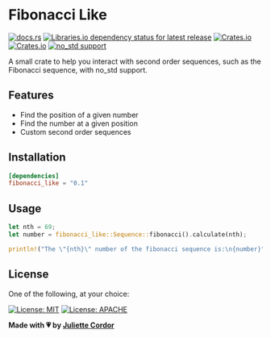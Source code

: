 # Fibonacci Like

[![docs.rs](https://img.shields.io/docsrs/fibonacci-like)](https://docs.rs/fibonacci-like)
[![Libraries.io dependency status for latest release](https://img.shields.io/librariesio/release/cargo/fibonacci-like)](/Cargo.toml)
[![Crates.io](https://img.shields.io/crates/v/fibonacci-like)](https://crates.io/crates/fibonacci-like)
[![Crates.io](https://img.shields.io/crates/d/fibonacci-like)](https://crates.io/crates/fibonacci-like)
[![no_std support](https://img.shields.io/badge/no__std-supported-green)](/src/lib.rs)

A small crate to help you interact with second order sequences, such as the Fibonacci sequence, with no_std support.

## Features

- Find the position of a given number
- Find the number at a given position
- Custom second order sequences

## Installation

```toml
[dependencies]
fibonacci_like = "0.1"
```

## Usage

```rust
let nth = 69;
let number = fibonacci_like::Sequence::fibonacci().calculate(nth);

println!("The \"{nth}\" number of the fibonacci sequence is:\n{number}");
```

## License

One of the following, at your choice:

[![License: MIT](https://img.shields.io/badge/License-MIT-yellow.svg)](https://opensource.org/licenses/MIT)
[![License: APACHE](https://img.shields.io/badge/License-APACHE-green.svg)](https://opensource.org/licenses/APACHE)

**Made with 💗 by [Juliette Cordor](https://github.com/jewlexx)**
